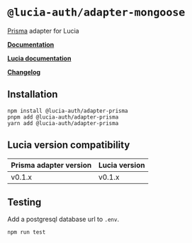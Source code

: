 # `@lucia-auth/adapter-mongoose`

[Prisma](https://www.prisma.io) adapter for Lucia

**[Documentation](https://lucia-auth.vercel.app/learn/adapters/prisma)**

**[Lucia documentation](https://lucia-auth.vercel.app)**

**[Changelog](https://github.com/pilcrowOnPaper/lucia-auth/blob/main/packages/adapter-prisma/CHANGELOG.md)**

## Installation

```
npm install @lucia-auth/adapter-prisma
pnpm add @lucia-auth/adapter-prisma
yarn add @lucia-auth/adapter-prisma
```

## Lucia version compatibility

| Prisma adapter version | Lucia version |
| ---------------------- | ------------- |
| v0.1.x                 | v0.1.x        |

## Testing

Add a postgresql database url to `.env`.

```
npm run test
```
